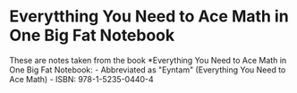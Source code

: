 # Everytthing You Need to Ace Math in One Big Fat Notebook
These are notes taken from the book *Everything You Need to Ace Math in One Big Fat Notebook:
    - Abbreviated as "Eyntam" (Everything You Need to Ace Math)
    - ISBN: 978-1-5235-0440-4
